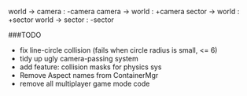  world  -> camera : -camera
 camera -> world  : +camera
 sector -> world  : +sector
 world  -> sector : -sector

###TODO

- fix line-circle collision (fails when circle radius is small, <= 6)
- tidy up ugly camera-passing system
- add feature: collision masks for physics sys
- Remove Aspect names from ContainerMgr
- remove all multiplayer game mode code

